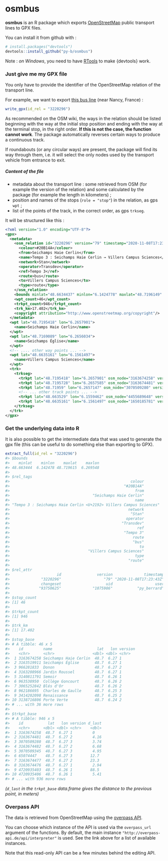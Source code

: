 
<!-- README.md is generated from README.Rmd. Please edit that file -->

# osmbus

**osmbus** is an R package which exports
[OpenStreetMap](https://www.openstreetmap.org) public transport lines to
GPX files.

You can install it from github with :

``` r
# install.packages("devtools")
devtools::install_github("py-b/osmbus")
```

Note : *on Windows*, you need to have
[RTools](https://cran.r-project.org/bin/windows/Rtools) to make
{devtools} work.

### Just give me my GPX file

You only have to provide the identifier of the OpenStreetMap relation of
the transport line.

For example, we want to export [this bus
line](https://www.openstreetmap.org/relation/3220296) (near Nancy,
France) :

``` r
write_gpx(id_rel = "3220296")
```

As recommended on the OSM wiki, the ways in the relation should be
listed beginning with the way at the initial stop position and ending
with the way at the terminal stop, in the right order. **If this is not
the case, the function cannot work**. The package automatically reverses
certain ways to produce a continuous track.

If roundabouts (or any circular ways) are present, the package will find
its way through them, i.e. it will select the only nodes used by the
transport vehicle from entrance to exit.

##### Content of the file

  - metadata about the transport line : some retrieved from OSM (for
    example the version of the relation) and some calculated by the
    package (for example the length in kilometers) ;
  - position and names of the stops (`role = "stop"`) in the relation,
    as gps `wpt` ;
  - list of the points of the track, in the correct order, as gps
    `trkseg`.

It will be structured like this :

``` xml
<?xml version="1.0" encoding="UTF-8"?>
<gpx>
  <metadata>
    <osm_relation id="3220296" version="79" timestamp="2020-11-08T17:23:43Z">
      <colour>#20B14A</colour>
      <from>Seichamps Haie Cerlin</from>
      <name>Tempo 3 : Seichamps Haie Cerlin → Villers Campus Sciences</name>
      <network>Stan</network>
      <operator>Transdev</operator>
      <ref>Tempo 3</ref>
      <route>bus</route>
      <to>Villers Campus Sciences</to>
      <type>route</type>
    </osm_relation>
    <bounds minlat="48.6634437" minlon="6.1424778" maxlat="48.7196149" maxlon="6.2695481"/>
    <wpt_count>46</wpt_count>
    <trkpt_count>946</trkpt_count>
    <trk_km>17.402</trk_km>
    <copyright attribution="http://www.openstreetmap.org/copyright"/>
  </metadata>
  <wpt lat="48.7195418" lon="6.2657901">
    <name>Seichamps Haie Cerlin</name>
  </wpt>
  <wpt lat="48.7169089" lon="6.2656034">
    <name>Seichamps Église</name>
  </wpt>
  <!-- .... other way points ... -->
  <wpt lat="48.6635161" lon="6.1561497">
    <name>Villers Campus Sciences</name>
  </wpt>
  <trk>
    <trkseg>
      <trkpt lat="48.7195418" lon="6.2657901" osm_node="3163674258" version="1"/>
      <trkpt lat="48.7195728" lon="6.2657585" osm_node="3163674481" version="2"/>
      <trkpt lat="48.71959" lon="6.2657147" osm_node="3070509280" version="3"/>
      <!-- ... other track points ... -->
      <trkpt lat="48.663529" lon="6.1559462" osm_node="4455689648" version="1"/>
      <trkpt lat="48.6635161" lon="6.1561497" osm_node="1650185781" version="6"/>
    </trkseg>
  </trk>
</gpx>
```

### Get the underlying data into R

It is also possible to get the intermediate data that was used to
generate the gpx file (this can be useful to do something else than
exporting to GPX).

``` r
extract_full(id_rel = "3220296")
#> $bounds
#>    minlat    minlon    maxlat    maxlon 
#> 48.663444  6.142478 48.719615  6.269548 
#> 
#> $rel_tags
#>                                                      colour 
#>                                                   "#20B14A" 
#>                                                        from 
#>                                     "Seichamps Haie Cerlin" 
#>                                                        name 
#> "Tempo 3 : Seichamps Haie Cerlin <U+2192> Villers Campus Sciences" 
#>                                                     network 
#>                                                      "Stan" 
#>                                                    operator 
#>                                                  "Transdev" 
#>                                                         ref 
#>                                                   "Tempo 3" 
#>                                                       route 
#>                                                       "bus" 
#>                                                          to 
#>                                   "Villers Campus Sciences" 
#>                                                        type 
#>                                                     "route" 
#> 
#> $rel_attr
#>                     id                version              timestamp 
#>              "3220296"                   "79" "2020-11-08T17:23:43Z" 
#>              changeset                    uid                   user 
#>             "93750625"              "1075986"           "py_berrard" 
#> 
#> $stop_count
#> [1] 46
#> 
#> $trkpt_count
#> [1] 946
#> 
#> $trk_km
#> [1] 17.402
#> 
#> $stop_base
#> # A tibble: 46 x 5
#>    id         name                    lat   lon version
#>    <chr>      <chr>                 <dbl> <dbl> <chr>  
#>  1 3163674258 Seichamps Haie Cerlin  48.7  6.27 1      
#>  2 3163519911 Seichamps Église       48.7  6.27 1      
#>  3 966281833  Donon                  48.7  6.27 2      
#>  4 3163208966 Jardin Roussel         48.7  6.27 1      
#>  5 3140811791 Semoir                 48.7  6.26 1      
#>  6 963538950  Collège Goncourt       48.7  6.26 2      
#>  7 3065252842 Blés d'Or              48.7  6.26 2      
#>  8 962186695  Charles de Gaulle      48.7  6.25 3      
#>  9 3414202098 Renaissance            48.7  6.25 2      
#> 10 3138716806 Porte Verte            48.7  6.24 2      
#> # ... with 36 more rows
#> 
#> $trkpt_base
#> # A tibble: 946 x 5
#>    id           lat   lon version d_last
#>    <chr>      <dbl> <dbl> <chr>    <dbl>
#>  1 3163674258  48.7  6.27 1         0   
#>  2 3163674481  48.7  6.27 2         4.16
#>  3 3070509280  48.7  6.27 3         3.74
#>  4 3163674482  48.7  6.27 2         6.68
#>  5 3070509345  48.7  6.27 3         4.95
#>  6 65074447    48.7  6.27 3        12.7 
#>  7 3163674477  48.7  6.27 2        23.3 
#>  8 3163674476  48.7  6.27 1         2.94
#>  9 4720935403  48.7  6.26 1        88.5 
#> 10 4720935406  48.7  6.26 1         5.41
#> # ... with 936 more rows
```

*(`d_last` in the `trkpt_base` data.frame gives the distance to the
previous point, in meters)*

### Overpass API

The data is retrieved from OpenStreetMap using the [overpass
API](https://wiki.openstreetmap.org/wiki/Overpass_API).

You can choose which instance of the API is used via the `overpass_url`
argument of the functions. By default, the main instance
`"http://overpass-api.de/api/interpreter"` is used. See the link above
for a list of available instances.

Note that this read-only API can be a few minutes behind the editing
API.
